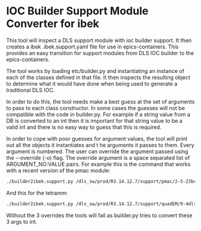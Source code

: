 IOC Builder Support Module Converter for ibek
=============================================

This tool will inspect a DLS support module with ioc builder support. It then
creates a ibek <module>.ibek.support.yaml file for use in epics-containers.
This provides an easy transition for support modules from DLS IOC
builder to the epics-containers.

The tool works by loading etc/builder.py and instantiating an instance of
each of the classes defined in that file. It then inspects the resulting
object to determine what it would have done when being used to generate
a traditional DLS IOC.

In order to do this, the tool needs make a best guess at the set of arguments
to pass to each class constructor. In some cases the guesses will not
be compatible with the code in builder.py. For example if a string value
from a DB is converted to an int then it is important for that string value
to be a valid int and there is no easy way to guess that this is required.

In order to cope with poor guesses for argument values, the tool will print
out all the objects it instantiates and t he arguments it passes to them. Every
argument is numbered. The user can override the argument passed using the
--override (-o) flag. The override argument is a space separated list of
ARGUMENT_NO:VALUE pairs. For example this is the command that works with a
recent version of the pmac module:

```bash
./builder2ibek.support.py /dls_sw/prod/R3.14.12.7/support/pmac/2-5-23beta1/ -o '14:A+B 474:A+B 801:1 805:1.0 804:1.0'
```

And this for the tetramm:
```bash
./builder2ibek.support.py /dls_sw/prod/R3.14.12.7/support/quadEM/9-4dls1  ../quadEM.ibek.support.yaml  -o'21:2 25:100'
```


Without the 3 overrides the tools will fail as builder.py tries to convert
these 3 args to int.

